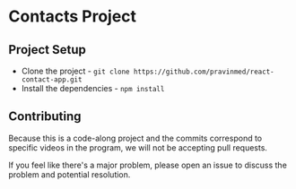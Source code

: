# Contacts Project



## Project Setup

- Clone the project - `git clone https://github.com/pravinmed/react-contact-app.git`
- Install the dependencies - `npm install`



## Contributing

Because this is a code-along project and the commits correspond to specific videos in the program, we will not be accepting pull requests.

If you feel like there's a major problem, please open an issue to discuss the problem and potential resolution.


